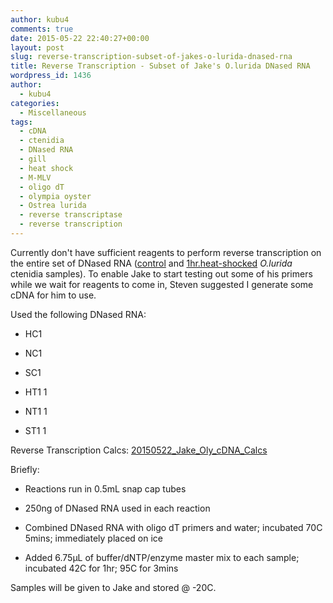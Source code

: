 ```yaml
---
author: kubu4
comments: true
date: 2015-05-22 22:40:27+00:00
layout: post
slug: reverse-transcription-subset-of-jakes-o-lurida-dnased-rna
title: Reverse Transcription - Subset of Jake's O.lurida DNased RNA
wordpress_id: 1436
author:
  - kubu4
categories:
  - Miscellaneous
tags:
  - cDNA
  - ctenidia
  - DNased RNA
  - gill
  - heat shock
  - M-MLV
  - oligo dT
  - olympia oyster
  - Ostrea lurida
  - reverse transcriptase
  - reverse transcription
---
```


Currently don't have sufficient reagents to perform reverse transcription on the entire set of DNased RNA ([control](2015/05/14/dnase-treatment-jakes-o-lurida-ctenidia-rna-controls-from-20150507.html) and [1hr.heat-shocked](2015/05/14/dnase-treatment-jakes-o-lurida-ctenidia-rna-1hr-heat-shock-from-20150506.html) _O.lurida_ ctenidia samples). To enable Jake to start testing out some of his primers while we wait for reagents to come in, Steven suggested I generate some cDNA for him to use.

Used the following DNased RNA:




    
  * HC1

    
  * NC1

    
  * SC1

    
  * HT1 1

    
  * NT1 1

    
  * ST1 1



Reverse Transcription Calcs: [20150522_Jake_Oly_cDNA_Calcs](https://docs.google.com/spreadsheets/d/1fEZVOaSdIAv07df-BjSbeMc36--1mMfmbpIyAnHAxS8/edit?usp=sharing)

Briefly:




    
  * Reactions run in 0.5mL snap cap tubes

    
  * 250ng of DNased RNA used in each reaction

    
  * Combined DNased RNA with oligo dT primers and water; incubated 70C 5mins; immediately placed on ice

    
  * Added 6.75μL of buffer/dNTP/enzyme master mix to each sample; incubated 42C for 1hr; 95C for 3mins



Samples will be given to Jake and stored @ -20C.
